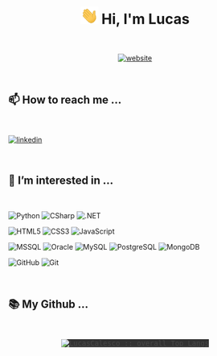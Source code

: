 <div align="center">
   <h1 align="center"><img width="35" src="https://github.com/1999AZZAR/1999AZZAR/blob/main/resources/img/waving.gif"> Hi, I'm Lucas</h1>
</div>

<br />

<p align="center">
<a href="https://leonardocalesco.github.io/"><img align="center" 
   src="https://img.shields.io/website?down_message=offline&style=for-the-badge&up_message=online&url=https%3A%2F%2Fleonardocalesco.github.io%2F" height="25"
   alt="website" /></a>
</p>

<br />

## :mailbox: How to reach me ...
<br />

<a href="https://www.linkedin.com/in/lucas-calesco-134368157/" target="blank"><img align="center"
   src="https://img.shields.io/badge/linkedin-%231DA1F2.svg?style=for-the-badge&logo=linkedin&logoColor=white"
   alt="linkedin" height="30"/></a>

<br />

## :eyes: I’m interested in ...
<br />

![Python](https://img.shields.io/badge/python-%230095D5.svg?&style=for-the-badge&logo=python&logoColor=white)
![CSharp](https://img.shields.io/badge/C%20Sharp-%23239120.svg?&style=for-the-badge&logo=C%20Sharp&logoColor=white)
![.NET](https://img.shields.io/badge/.NET-%23512BD4.svg?&style=for-the-badge&logo=.NET&logoColor=white)

![HTML5](https://img.shields.io/badge/html5%20-%23E34F26.svg?&style=for-the-badge&logo=html5&logoColor=white)
![CSS3](https://img.shields.io/badge/css3%20-%231572B6.svg?&style=for-the-badge&logo=css3&logoColor=white)
![JavaScript](https://img.shields.io/badge/javascript%20-%23323330.svg?&style=for-the-badge&logo=javascript&logoColor=%23F7DF1E&color=3d3919)

![MSSQL](https://img.shields.io/badge/SQL%20Server-%23CC2927.svg?&style=for-the-badge&logo=Microsoft%20SQL%20Server&logoColor=white)
![Oracle](https://img.shields.io/badge/Oracle-%23F80000.svg?&style=for-the-badge&logo=Oracle&logoColor=white)
![MySQL](https://img.shields.io/badge/mysql-%2300f.svg?&style=for-the-badge&logo=mysql&logoColor=white&color=3280ad)
![PostgreSQL](https://img.shields.io/badge/PostgreSQL-%234169E1.svg?&style=for-the-badge&logo=PostgreSQL&logoColor=white&color=3280ad)
![MongoDB](https://img.shields.io/badge/MongoDB-%234ea94b.svg?&style=for-the-badge&logo=mongodb&logoColor=white)

![GitHub](https://img.shields.io/badge/github%20-%23121011.svg?&style=for-the-badge&logo=github&logoColor=white&color=283238)
![Git](https://img.shields.io/badge/git%20-%23F05033.svg?&style=for-the-badge&logo=git&logoColor=white&Color=c95410)
   
<br />

## :books: My Github ...
<br />

<samp>
   <p align="center">
      <a href="https://github.com/LucasCalesco/">
      <img src="https://github-readme-stats.vercel.app/api/top-langs/?username=LucasCalesco&langs_count=6&theme=graywhite&layout=compact&hide_border=true"
         alt="LucasCalesco :: overall Top Langs "
         style="background-color: black; opacity: 0.8;" />
      </a>
   </p>
</samp>
